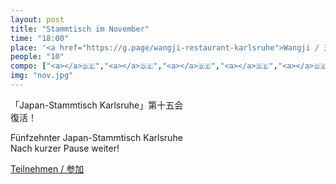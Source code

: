 ```yaml
---
layout: post
title: "Stammtisch im November"
time: "18:00"
place: '<a href="https://g.page/wangji-restaurant-karlsruhe">Wangji / 王记餐馆</a>'
people: "10"
compo: ["<a></a>🇩🇪","<a></a>🇩🇪","<a></a>🇩🇪","<a></a>🇩🇪","<a></a>🇩🇪","<a></a>🇩🇪","<a></a>🇩🇪", "<span class='comboflag' data-content='🇩🇪'>🇯🇵</span>", "🇯🇵", "🇯🇵"]
img: "nov.jpg"
---
```


「Japan-Stammtisch Karlsruhe」第十五会  
復活！

Fünfzehnter Japan-Stammtisch Karlsruhe  
Nach kurzer Pause weiter!

[Teilnehmen / 参加](https://nuudel.digitalcourage.de/rKsAXAaiQ1T3oceV)
